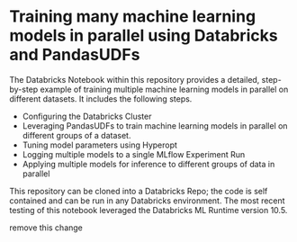 # Training many machine learning models in parallel using Databricks and PandasUDFs  

The Databricks Notebook within this repository provides a detailed, step-by-step example of training multiple machine learning models in parallel on different datasets. It includes the following steps.

 - Configuring the Databricks Cluster
 - Leveraging PandasUDFs to train machine learning models in parallel on different groups of a dataset.
 - Tuning model parameters using Hyperopt
 - Logging multiple models to a single MLflow Experiment Run
 - Applying multiple models for inference to different groups of data in parallel


 This repository can be cloned into a Databricks Repo; the code is self contained and can be run in any Databricks environment. The most recent testing of this notebook leveraged the Databricks ML Runtime version 10.5.

 remove this change
